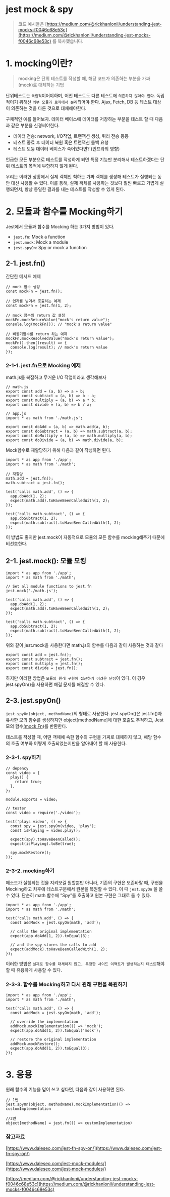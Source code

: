 # jest mock & spy

> 코드 예시들은 [https://medium.com/@rickhanlonii/understanding-jest-mocks-f0046c68e53c](https://medium.com/@rickhanlonii/understanding-jest-mocks-f0046c68e53c) 를 복사했습니다.

# 1. mocking이란?

> mocking은 단위 테스트를 작성할 때, 해당 코드가 의존하는 부분을 가짜(mock)로 대체하는 기법

단위테스트는 `독립적`이어야하며, 어떤 테스트도 다른 테스트에 `의존하지 않아야 한다`. 독립적이기 위해선 `외부 모듈과 로직에서 분리`되어야 한다. Ajax, Fetch, DB 등 테스트 대상이 의존하는 것을 다른 것으로 대체해야한다.

구체적인 예를 들어보자. 데이터 베이스에 데이터를 저장하는 부분을 테스트 할 때 다음과 같은 부분을 신경써야한다.

- 데이터 전송: network, I/O작업, 트랜잭션 생성, 쿼리 전송 등등
- 테스트 종료 후 데이터 복원 혹은 트랜잭션 롤백 요청
- 테스트 도둥 데이터 베이스가 죽어있다면? (인프라의 영향)

언급한 모든 부분으로 테스트를 작성하게 되면 특정 기능만 분리해서 테스트하겠다는 단위 테스트의 목적에 부합하지 않게 된다.

우리는 이러한 상황에서 실제 객체인 척하는 가짜 객체를 생성해 테스트가 실행되는 동안 대신 사용할 수 있다. 이를 통해, 실제 객체를 사용하는 것보다 훨씬 빠르고 가볍게 실행되면서, 항상 동일한 결과를 내는 테스트를 작성할 수 있게 된다.

# 2. **모듈과 함수를 Mocking하기**

Jest에서 모듈과 함수를 Mocking 하는 3가지 방법이 있다.

- `jest.fn`: Mock a function
- `jest.mock`: Mock a module
- `jest.spyOn`: Spy or mock a function

## 2-1. jest.fn()

간단한 메서드 예제

```tsx
// mock 함수 생성
const mockFn = jest.fn();

// 인자를 넘겨서 호출하는 예제
const mockFn = jest.fn(1, 2);

// mock 함수의 return 값 설정
mockFn.mockReturnValue("mock's return value");
console.log(mockFn()); // "mock's return value"

// 비동기함수를 return 하는 예제
mockFn.mockResolvedValue("mock's return value");
mockFn().then((result) => {
  console.log(result); // mock's return value
});
```

### 2-1-1. jest.fn으로 Mocking 예제

math.js를 복잡하고 무거운 I/O 작업이라고 생각해보자

```tsx
// math.js
export const add = (a, b) => a + b;
export const subtract = (a, b) => b - a;
export const multiply = (a, b) => a * b;
export const divide = (a, b) => b / a;

// app.js
import * as math from './math.js';

export const doAdd = (a, b) => math.add(a, b);
export const doSubtract = (a, b) => math.subtract(a, b);
export const doMultiply = (a, b) => math.multiply(a, b);
export const doDivide = (a, b) => math.divide(a, b);
```

Mock함수로 재할당하기 위해 다음과 같이 작성하면 된다.

```tsx
import * as app from './app';
import * as math from './math';

// 재할당
math.add = jest.fn();
math.subtract = jest.fn();

test('calls math.add', () => {
  app.doAdd(1, 2);
  expect(math.add).toHaveBeenCalledWith(1, 2);
});

test('calls math.subtract', () => {
  app.doSubtract(1, 2);
  expect(math.subtract).toHaveBeenCalledWith(1, 2);
});
```

이 방법도 좋지만 jest.mock이 자동적으로 모듈의 모든 함수를 mocking해주기 때문에 비선호한다.

## 2-1. jest.mock(): 모듈 모킹

```tsx
import * as app from './app';
import * as math from './math';

// Set all module functions to jest.fn
jest.mock('./math.js');

test('calls math.add', () => {
  app.doAdd(1, 2);
  expect(math.add).toHaveBeenCalledWith(1, 2);
});

test('calls math.subtract', () => {
  app.doSubtract(1, 2);
  expect(math.subtract).toHaveBeenCalledWith(1, 2);
});
```

위와 같이 jest.mock을 사용한다면 math.js의 함수를 다음과 같이 사용하는 것과 같다

```tsx
export const add = jest.fn();
export const subtract = jest.fn();
export const multiply = jest.fn();
export const divide = jest.fn();
```

하지만 이러한 방법은 `모듈의 원래 구현에 접근하기 어려운 단점`이 있다. 이 경우 jest.spyOn()을 사용하면 해결 문제를 해결할 수 있다.

## 2-3. **jest.spyOn()**

`jest.spyOn(object, methodName)`의 형태로 사용한다. jest.spyOn()은 jest.fn()과 유사한 모의 함수를 생성하지만 object[methodName]에 대한 호출도 추적하고, Jest 모의 함수[(mock.Fn)](https://jestjs.io/docs/mock-function-api)를 반환한다.

테스트를 작성할 때, 어떤 객체에 속한 함수의 구현을 가짜로 대체하지 않고, 해당 함수의 호출 여부와 어떻게 호출되었는지만을 알아내야 할 때 사용한다.

### 2-3-1. spy하기

```tsx
// depency
const video = {
  play() {
    return true;
  },
};

module.exports = video;

// tester
const video = require('./video');

test('plays video', () => {
  const spy = jest.spyOn(video, 'play');
  const isPlaying = video.play();

  expect(spy).toHaveBeenCalled();
  expect(isPlaying).toBe(true);

  spy.mockRestore();
});
```

### 2-3-2. mocking하기

메소드가 실행되는 것을 지켜보길 원할뿐만 아니라, 기존의 구현은 보존바랄 때, 구현을 Mocking하고 차후에 테스트구문에서 원본을 복원할 수 있다. 이 때 `jest.spyOn` 을 쓸 수 있다. 단순히 math 함수에 “Spy”를 호출하고 원본 구현은 그대로 둘 수 있다.

```tsx
import * as app from './app';
import * as math from './math';

test('calls math.add', () => {
  const addMock = jest.spyOn(math, 'add');

  // calls the original implementation
  expect(app.doAdd(1, 2)).toEqual(3);

  // and the spy stores the calls to add
  expect(addMock).toHaveBeenCalledWith(1, 2);
});
```

이러한 방법은 `실제로 함수를 대체하지 않고, 특정한 사이드 이팩트가 발생하는지 테스트`해야할 때 유용하게 사용할 수 있다.

### 2-3-3. 함수를 Mocking하고 다시 원래 구현을 복원하기

```tsx
import * as app from './app';
import * as math from './math';

test('calls math.add', () => {
  const addMock = jest.spyOn(math, 'add');

  // override the implementation
  addMock.mockImplementation(() => 'mock');
  expect(app.doAdd(1, 2)).toEqual('mock');

  // restore the original implementation
  addMock.mockRestore();
  expect(app.doAdd(1, 2)).toEqual(3);
});
```

# 3. 응용

원래 함수의 기능을 덮어 쓰고 싶다면, 다음과 같이 사용하면 된다.

```tsx
// 1번
jest.spyOn(object, methodName).mockImplementation(() => customImplementation

//2번
object[methodName] = jest.fn(() => customImplementation)

```

### 참고자료

[https://www.daleseo.com/jest-fn-spy-on/](https://www.daleseo.com/jest-fn-spy-on/)

[https://www.daleseo.com/jest-mock-modules/](https://www.daleseo.com/jest-mock-modules/)

[https://medium.com/@rickhanlonii/understanding-jest-mocks-f0046c68e53c](https://medium.com/@rickhanlonii/understanding-jest-mocks-f0046c68e53c)
